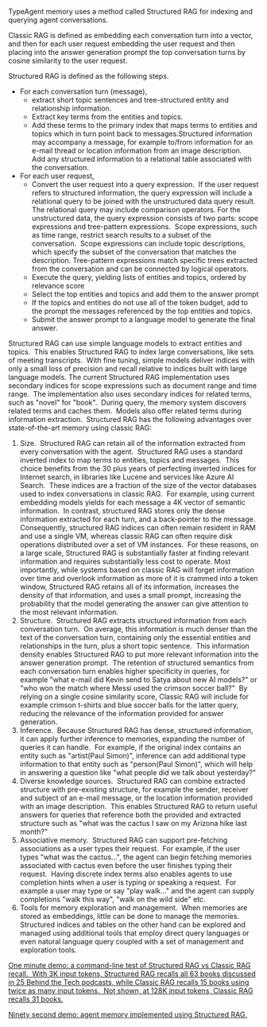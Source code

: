 TypeAgent memory uses a method called Structured RAG for indexing and querying agent conversations.

Classic RAG is defined as embedding each conversation turn into a vector, and then for each user request embedding the user request and then placing into the answer generation prompt the top conversation turns by cosine similarity to the user request.

Structured RAG is defined as the following steps.

-   For each conversation turn (message),
    -   extract short topic sentences and tree-structured entity and relationship information.
    -   Extract key terms from the entities and topics.
    -   Add these terms to the primary index that maps terms to entities and topics which in turn point back to messages.Structured information may accompany a message, for example to/from information for an e-mail thread or location information from an image description.  Add any structured information to a relational table associated with the conversation.
-   For each user request,
    -   Convert the user request into a query expression.  If the user request refers to structured information, the query expression will include a relational query to be joined with the unstructured data query result.  The relational query may include comparison operators. For the unstructured data, the query expression consists of two parts: scope expressions and tree-pattern expressions.  Scope expressions, such as time range, restrict search results to a subset of the conversation.  Scope expressions can include topic descriptions, which specify the subset of the conversation that matches the description. Tree-pattern expressions match specific trees extracted from the conversation and can be connected by logical operators.
    -   Execute the query, yielding lists of entities and topics, ordered by relevance score
    -   Select the top entities and topics and add them to the answer prompt
    -   If the topics and entities do not use all of the token budget, add to the prompt the messages referenced by the top entities and topics.
    -   Submit the answer prompt to a language model to generate the final answer.

Structured RAG can use simple language models to extract entities and topics.  This enables Structured RAG to index large conversations, like sets of meeting transcripts.  With fine tuning, simple models deliver indices with only a small loss of precision and recall relative to indices built with large language models.
The current Structured RAG implementation uses secondary indices for scope expressions such as document range and time range.  The implementation also uses secondary indices for related terms, such as "novel" for "book".  During query, the memory system discovers related terms and caches them.  Models also offer related terms during information extraction. 
Structured RAG has the following advantages over state-of-the-art memory using classic RAG:

1. Size.  Structured RAG can retain all of the information extracted from every conversation with the agent.  Structured RAG uses a standard inverted index to map terms to entities, topics and messages.  This choice benefits from the 30 plus years of perfecting inverted indices for Internet search, in libraries like Lucene and services like Azure AI Search.  These indices are a fraction of the size of the vector databases used to index conversations in classic RAG.  For example, using current embedding models yields for each message a 4K vector of semantic information.  In contrast, structured RAG stores only the dense information extracted for each turn, and a back-pointer to the message. Consequently, structured RAG indices can often remain resident in RAM and use a single VM, whereas classic RAG can often require disk operations distributed over a set of VM instances.  For these reasons, on a large scale, Structured RAG is substantially faster at finding relevant information and requires substantially less cost to operate. Most importantly, while systems based on classic RAG will forget information over time and overlook information as more of it is crammed into a token window, Structured RAG retains all of its information, increases the density of that information, and uses a small prompt, increasing the probability that the model generating the answer can give attention to the most relevant information.
2. Structure.  Structured RAG extracts structured information from each conversation turn.  On average, this information is much denser than the text of the conversation turn, containing only the essential entities and relationships in the turn, plus a short topic sentence.  This information density enables Structured RAG to put more relevant information into the answer generation prompt.  The retention of structured semantics from each conversation turn enables higher specificity in queries, for example "what e-mail did Kevin send to Satya about new AI models?" or "who won the match where Messi used the crimson soccer ball?"  By relying on a single cosine similarity score, Classic RAG will include for example crimson t-shirts and blue soccer balls for the latter query, reducing the relevance of the information provided for answer generation.
3. Inference.  Because Structured RAG has dense, structured information, it can apply further inference to memories, expanding the number of queries it can handle.  For example, if the original index contains an entity such as "artist(Paul Simon)", inference can add additional type information to that entity such as "person(Paul Simon)", which will help in answering a question like "what people did we talk about yesterday?"
4. Diverse knowledge sources.  Structured RAG can combine extracted structure with pre-existing structure, for example the sender, receiver and subject of an e-mail message, or the location information provided with an image description.  This enables Structured RAG to return useful answers for queries that reference both the provided and extracted structure such as "what was the cactus I saw on my Arizona hike last month?"
5. Associative memory.  Structured RAG can support pre-fetching associations as a user types their request.  For example, if the user types "what was the cactus...", the agent can begin fetching memories associated with cactus even before the user finishes typing their request.  Having discrete index terms also enables agents to use completion hints when a user is typing or speaking a request.  For example a user may type or say "play walk..." and the agent can supply completions "walk this way", "walk on the wild side" etc.
6. Tools for memory exploration and management.  When memories are stored as embeddings, little can be done to manage the memories.  Structured indices and tables on the other hand can be explored and managed using additional tools that employ direct query languages or even natural language query coupled with a set of management and exploration tools.

[One minute demo: a command-line test of Structured RAG vs Classic RAG recall.  With 3K input tokens, Structured RAG recalls all 63 books discussed in 25 Behind the Tech podcasts, while Classic RAG recalls 15 books using twice as many input tokens.  Not shown, at 128K input tokens, Classic RAG recalls 31 books.](https://www.youtube.com/@typeagent)

[Ninety second demo: agent memory implemented using Structured RAG.](https://www.youtube.com/@typeagent)
